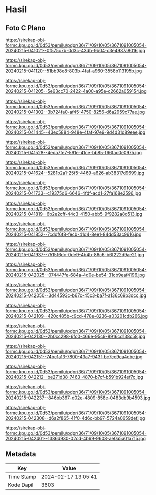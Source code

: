 # Hasil

## Foto C Plano

https://sirekap-obj-formc.kpu.go.id/0d53/pemilu/pdpr/36/71/09/10/05/3671091005054-20240215-041021--0f575c7b-0d3c-43db-9b04-c3e4937a8016.jpg

https://sirekap-obj-formc.kpu.go.id/0d53/pemilu/pdpr/36/71/09/10/05/3671091005054-20240215-041120--51bb98e8-803b-4faf-a960-3558b113195b.jpg

https://sirekap-obj-formc.kpu.go.id/0d53/pemilu/pdpr/36/71/09/10/05/3671091005054-20240215-041205--5e63cc70-2422-4a00-a95e-c2662a059154.jpg

https://sirekap-obj-formc.kpu.go.id/0d53/pemilu/pdpr/36/71/09/10/05/3671091005054-20240215-041302--3b724fa0-af45-4750-8256-d6a2959c77ae.jpg

https://sirekap-obj-formc.kpu.go.id/0d53/pemilu/pdpr/36/71/09/10/05/3671091005054-20240215-041445--43ec5884-948e-4faf-97e9-9d4d31d89eee.jpg

https://sirekap-obj-formc.kpu.go.id/0d53/pemilu/pdpr/36/71/09/10/05/3671091005054-20240215-041528--4eda7fe7-591e-41ce-bb85-f66fac0e0975.jpg

https://sirekap-obj-formc.kpu.go.id/0d53/pemilu/pdpr/36/71/09/10/05/3671091005054-20240215-041624--5281b2a1-25f5-4469-a626-ab38317d9699.jpg

https://sirekap-obj-formc.kpu.go.id/0d53/pemilu/pdpr/36/71/09/10/05/3671091005054-20240215-041733--c19375d6-6646-4fdf-acd1-27fa168e2596.jpg

https://sirekap-obj-formc.kpu.go.id/0d53/pemilu/pdpr/36/71/09/10/05/3671091005054-20240215-041819--6b2e2cff-44c3-4150-abb5-9f9282a8d513.jpg

https://sirekap-obj-formc.kpu.go.id/0d53/pemilu/pdpr/36/71/09/10/05/3671091005054-20240215-041852--7cddf6f8-fecb-41d4-8ee1-84dd53ac9616.jpg

https://sirekap-obj-formc.kpu.go.id/0d53/pemilu/pdpr/36/71/09/10/05/3671091005054-20240215-041937--7515f6dc-0de9-4b4b-86c6-b6f222d9ae21.jpg

https://sirekap-obj-formc.kpu.go.id/0d53/pemilu/pdpr/36/71/09/10/05/3671091005054-20240215-042025--074447fe-684a-4d0e-be54-31cb9eaf4196.jpg

https://sirekap-obj-formc.kpu.go.id/0d53/pemilu/pdpr/36/71/09/10/05/3671091005054-20240215-042050--3d44593c-b67c-45c3-ba7f-a136c69b3dcc.jpg

https://sirekap-obj-formc.kpu.go.id/0d53/pemilu/pdpr/36/71/09/10/05/3671091005054-20240215-042109--420c485b-c9cd-478e-8236-a03201cdb266.jpg

https://sirekap-obj-formc.kpu.go.id/0d53/pemilu/pdpr/36/71/09/10/05/3671091005054-20240215-042130--2b0cc298-6fc0-466e-95c9-8916cd138c58.jpg

https://sirekap-obj-formc.kpu.go.id/0d53/pemilu/pdpr/36/71/09/10/05/3671091005054-20240215-042151--74bc1a13-7800-43a7-943f-bc7cc9ca4dbe.jpg

https://sirekap-obj-formc.kpu.go.id/0d53/pemilu/pdpr/36/71/09/10/05/3671091005054-20240215-042212--be271d38-7463-4870-b7cf-b591b924ef7c.jpg

https://sirekap-obj-formc.kpu.go.id/0d53/pemilu/pdpr/36/71/09/10/05/3671091005054-20240215-042237--846bb367-d02e-4809-858e-0483db9b4593.jpg

https://sirekap-obj-formc.kpu.go.id/0d53/pemilu/pdpr/36/71/09/10/05/3671091005054-20240215-042308--d6a2f865-41f0-4d6c-bb97-5724a0659def.jpg

https://sirekap-obj-formc.kpu.go.id/0d53/pemilu/pdpr/36/71/09/10/05/3671091005054-20240215-042401--1386d930-02cd-4b69-9608-ae0a5a01a715.jpg


## Metadata

| Key        | Value               |
| ---------- | ------------------- |
| Time Stamp | 2024-02-17 13:05:41 |
| Kode Dapil | 3603                |



